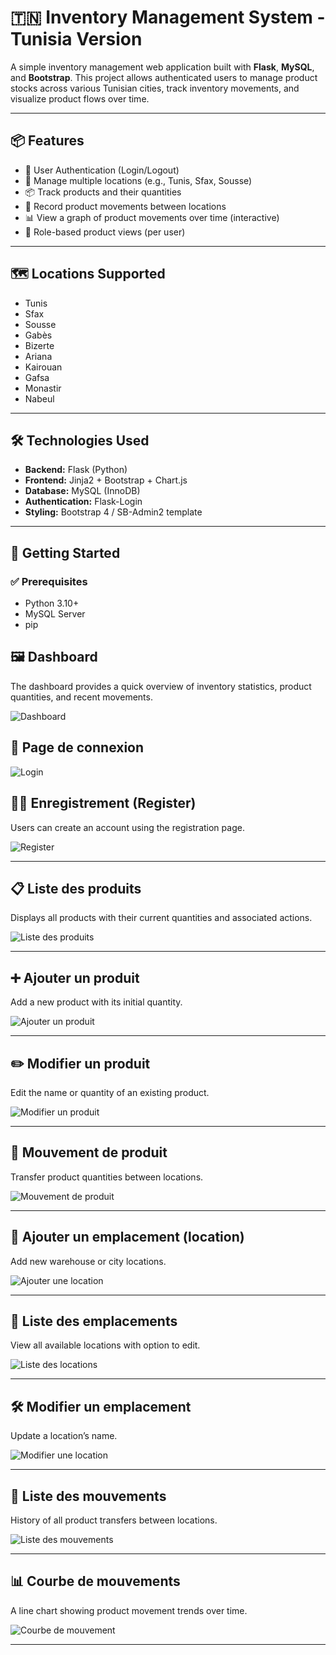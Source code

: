 # 🇹🇳 Inventory Management System - Tunisia Version

A simple inventory management web application built with **Flask**, **MySQL**, and **Bootstrap**. This project allows authenticated users to manage product stocks across various Tunisian cities, track inventory movements, and visualize product flows over time.

---

## 📦 Features

- 🧾 User Authentication (Login/Logout)
- 📍 Manage multiple locations (e.g., Tunis, Sfax, Sousse)
- 📦 Track products and their quantities
- 🔄 Record product movements between locations
- 📊 View a graph of product movements over time (interactive)
- 🧑 Role-based product views (per user)

---

## 🗺 Locations Supported

- Tunis
- Sfax
- Sousse
- Gabès
- Bizerte
- Ariana
- Kairouan
- Gafsa
- Monastir
- Nabeul

---

## 🛠 Technologies Used

- **Backend:** Flask (Python)
- **Frontend:** Jinja2 + Bootstrap + Chart.js
- **Database:** MySQL (InnoDB)
- **Authentication:** Flask-Login
- **Styling:** Bootstrap 4 / SB-Admin2 template

---

## 🚀 Getting Started

### ✅ Prerequisites

- Python 3.10+
- MySQL Server
- pip
## 🖼️ Dashboard
The dashboard provides a quick overview of inventory statistics, product quantities, and recent movements.

![Dashboard](screenshots/home%203.png)

## 🔐 Page de connexion

![Login](screenshots/login.png)

## 🧑‍💻 Enregistrement (Register)

Users can create an account using the registration page.

![Register](screenshots/registre.png)

---

## 📋 Liste des produits

Displays all products with their current quantities and associated actions.

![Liste des produits](screenshots/products.png)

---

## ➕ Ajouter un produit

Add a new product with its initial quantity.

![Ajouter un produit](screenshots/add%20products.png)

---

## ✏️ Modifier un produit

Edit the name or quantity of an existing product.

![Modifier un produit](screenshots/edit%20product.png)

---

## 🔄 Mouvement de produit

Transfer product quantities between locations.

![Mouvement de produit](screenshots/move%20product.png)

---

## 📍 Ajouter un emplacement (location)

Add new warehouse or city locations.

![Ajouter une location](screenshots/add%20location.png)

---

## 📌 Liste des emplacements

View all available locations with option to edit.

![Liste des locations](screenshots/location.png)

---

## 🛠️ Modifier un emplacement

Update a location’s name.

![Modifier une location](screenshots/edit%20location.png)

---

## 🚚 Liste des mouvements

History of all product transfers between locations.

![Liste des mouvements](screenshots/mouvement.png)

---

## 📊 Courbe de mouvements

A line chart showing product movement trends over time.

![Courbe de mouvement](screenshots/home2.png)

---
